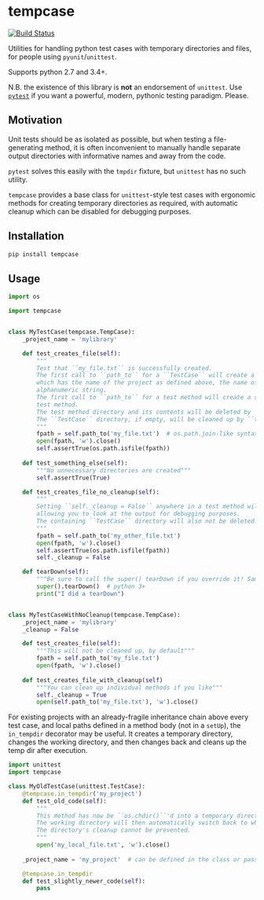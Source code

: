 # tempcase

[![Build Status](https://travis-ci.org/clbarnes/tempcase.svg?branch=master)](https://travis-ci.org/clbarnes/tempcase)

Utilities for handling python test cases with temporary directories and files, for people using `pyunit`/`unittest`.

Supports python 2.7 and 3.4+.

N.B. the existence of this library is **not** an endorsement of `unittest`. 
Use [`pytest`](https://docs.pytest.org/en/latest/) if you want a powerful, modern, pythonic testing paradigm. 
Please.

## Motivation

Unit tests should be as isolated as possible, but when testing a file-generating method, it is often inconvenient to 
manually handle separate output directories with informative names and away from the code.

`pytest` solves this easily with the `tmpdir` fixture, but `unittest` has no such utility.

`tempcase` provides a base class for `unittest`-style test cases with ergonomic methods for creating temporary 
directories as required, with automatic cleanup which can be disabled for debugging purposes.

## Installation

```bash
pip install tempcase
```

## Usage

```python
import os

import tempcase


class MyTestCase(tempcase.TempCase):
    _project_name = 'mylibrary'

    def test_creates_file(self):
        """
        Test that ``my_file.txt`` is successfully created.
        The first call to ``path_to`` for a ``TestCase`` will create a directory in your default temp directory, 
        which has the name of the project as defined above, the name of the ``TestCase``, a timestamp, and a random
        alphanumeric string.
        The first call to ``path_to`` for a test method will create a subdirectory within that, named for the 
        test method.
        The test method directory and its contents will be deleted by ``tearDown``.
        The ``TestCase`` directory, if empty, will be cleaned up by ``tearDownClass``.
        """
        fpath = self.path_to('my_file.txt')  # os.path.join-like syntax
        open(fpath, 'w').close()
        self.assertTrue(os.path.isfile(fpath))
    
    def test_something_else(self):
        """No unnecessary directories are created"""
        self.assertTrue(True)

    def test_creates_file_no_cleanup(self):
        """
        Setting ``self._cleanup = False`` anywhere in a test method will disable cleanup just for that method, 
        allowing you to look at the output for debugging purposes.
        The containing ``TestCase`` directory will also not be deleted.
        """
        fpath = self.path_to('my_other_file.txt')
        open(fpath, 'w').close()
        self.assertTrue(os.path.isfile(fpath))
        self._cleanup = False

    def tearDown(self):
        """Be sure to call the super() tearDown if you override it! Same goes for tearDownClass."""
        super().tearDown()  # python 3+
        print("I did a tearDown")


class MyTestCaseWithNoCleanup(tempcase.TempCase):
    _project_name = 'mylibrary'
    _cleanup = False

    def test_creates_file(self):
        """This will not be cleaned up, by default"""
        fpath = self.path_to('my_file.txt')
        open(fpath, 'w').close()
    
    def test_creates_file_with_cleanup(self)
        """You can clean up individual methods if you like"""
        self._cleanup = True
        open(self.path_to('my_file.txt'), 'w').close()

```

For existing projects with an already-fragile inheritance chain above every test case, and local paths defined in
a method body (not in a `setUp`), the `in_tempdir` decorator may be useful. It creates a temporary directory, 
changes the working directory, and then changes back and cleans up the temp dir after execution.

```python
import unittest
import tempcase

class MyOldTestCase(unittest.TestCase):
    @tempcase.in_tempdir('my_project')
    def test_old_code(self):
        """
        This method has now be ``os.chdir()``'d into a temporary directory which will be cleaned up.
        The working directory will then automatically switch back to whatever it was before.
        The directory's cleanup cannot be prevented.
        """
        open('my_local_file.txt', 'w').close()
    
    _project_name = 'my_project'  # can be defined in the class or passed to the decorator

    @tempcase.in_tempdir
    def test_slightly_newer_code(self):
        pass

```
